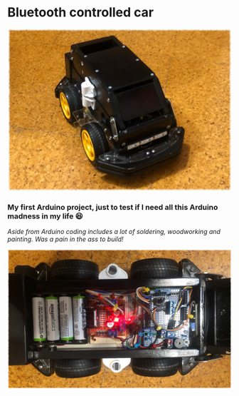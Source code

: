 # Bluetooth controlled car

![](bluetooth-car-1.jpg)

### My first Arduino project, just to test if I need all this Arduino madness in my life :laughing:

*Aside from Arduino coding includes a lot of soldering, woodworking and painting. Was a pain in the ass to build!*

![](bluetooth-car-2.jpg)
